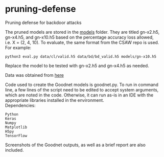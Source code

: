 # pruning-defense
Pruning defense for backdoor attacks

The pruned models are stored in the [models](https://github.com/ajn313/pruning-defense/tree/main/models) folder.
They are titled gn-x2.h5, gn-x4.h5, and gn-x10.h5 based on the percentage accuracy loss allowed, i.e. X = (2, 4, 10). 
To evaluate, the same format from the CSAW repo is used.
For example:  
```
python3 eval.py data/cl/valid.h5 data/bd/bd_valid.h5 models/gn-x10.h5
```

Replace the model to be tested with gn-x2.h5 and gn-x4.h5 as needed.  

Data was obtained from [here](https://drive.google.com/drive/folders/1Rs68uH8Xqa4j6UxG53wzD0uyI8347dSq)

Code used to create the Goodnet models is goodnet.py. To run in command line, a few lines of the script need to be edited to accept system arguments, which are noted in the code. Otherwise, it can run as-is in an IDE with the appropriate libraries installed in the environment.  
Dependencies:  

    Python 
    Keras 
    Numpy 
    Matplotlib 
    H5py 
    TensorFlow

Screenshots of the Goodnet outputs, as well as a brief report are also included.
